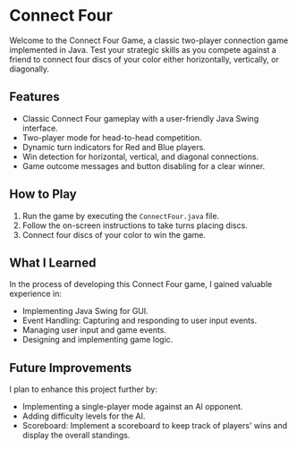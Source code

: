# Connect Four

Welcome to the Connect Four Game, a classic two-player connection game implemented in Java. Test your strategic skills as you compete against a friend to connect four discs of your color either horizontally, vertically, or diagonally.

## Features

* Classic Connect Four gameplay with a user-friendly Java Swing interface.
* Two-player mode for head-to-head competition.
* Dynamic turn indicators for Red and Blue players.
* Win detection for horizontal, vertical, and diagonal connections.
* Game outcome messages and button disabling for a clear winner.

## How to Play

1. Run the game by executing the `ConnectFour.java` file.
2. Follow the on-screen instructions to take turns placing discs.
3. Connect four discs of your color to win the game.

## What I Learned
In the process of developing this Connect Four game, I gained valuable experience in:

* Implementing Java Swing for GUI.
* Event Handling: Capturing and responding to user input events.
* Managing user input and game events.
* Designing and implementing game logic.

## Future Improvements
I plan to enhance this project further by:

* Implementing a single-player mode against an AI opponent.
* Adding difficulty levels for the AI.
* Scoreboard: Implement a scoreboard to keep track of players' wins and display the overall standings.
